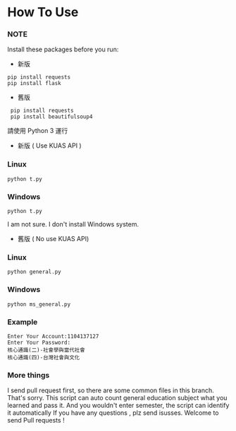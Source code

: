 # How To Use 
### NOTE
Install these packages before you run:

* 新版
```shell=
pip install requests
pip install flask
```
* 舊版 
```shell=
 pip install requests
 pip install beautifulsoup4
 ```

請使用 Python 3 運行
* 新版 ( Use KUAS API )
### Linux
```shell=
python t.py
```
### Windows
```shell=
python t.py
```
I am not sure.
I don't install Windows system.

* 舊版 ( No use KUAS API)
### Linux
```shell=
python general.py
```
### Windows
```shell=
python ms_general.py
```

### Example
```
Enter Your Account:1104137127
Enter Your Password:
核心通識(二)-社會學與當代社會
核心通識(四)-台灣社會與文化
```

### More things
I send pull request first, so there are some common files in this branch. That's sorry.
This script can auto count general education subject what you learned and pass it.
And you wouldn't enter semester, the script can identify it automatically
If you have any questions , plz send isusses.
Welcome to send Pull requests !
